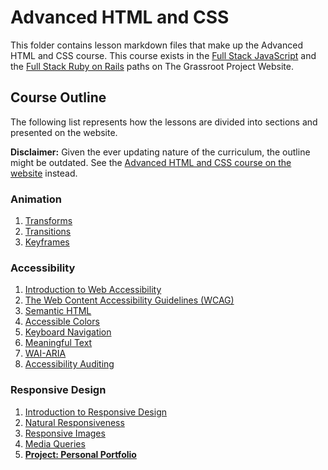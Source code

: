 # Advanced HTML and CSS

This folder contains lesson markdown files that make up the Advanced HTML and CSS course. This course exists in the [Full Stack JavaScript](https://www.theodinproject.com/paths/full-stack-javascript) and the [Full Stack Ruby on Rails](https://www.theodinproject.com/paths/full-stack-ruby-on-rails) paths on The Grassroot Project Website.

## Course Outline

The following list represents how the lessons are divided into sections and presented on the website.

**Disclaimer:** Given the ever updating nature of the curriculum, the outline might be outdated. See the [Advanced HTML and CSS course on the website](https://www.theodinproject.com/paths/full-stack-javascript/courses/advanced-html-and-css)
instead.

### Animation

1. [Transforms](animation/transforms.md)
2. [Transitions](animation/transitions.md)
3. [Keyframes](animation/keyframes.md)

### Accessibility

1. [Introduction to Web Accessibility](accessibility/introduction_to_web_accessibility.md)
2. [The Web Content Accessibility Guidelines (WCAG)](accessibility/the_web_content_accessibility_guidelines_wcag.md)
3. [Semantic HTML](accessibility/semantic_html.md)
4. [Accessible Colors](accessibility/accessible_colors.md)
5. [Keyboard Navigation](accessibility/keyboard_navigation.md)
6. [Meaningful Text](accessibility/meaningful_text.md)
7. [WAI-ARIA](accessibility/wai_aria.md)
8. [Accessibility Auditing](accessibility/accessibility_auditing.md)

### Responsive Design

1. [Introduction to Responsive Design](responsive_design/introduction_to_responsive_design.md)
2. [Natural Responsiveness](responsive_design/natural_responsiveness.md)
3. [Responsive Images](responsive_design/responsive_images.md)
4. [Media Queries](responsive_design/media_queries.md)
5. [**Project: Personal Portfolio**](responsive_design/project_personal_portfolio.md)
